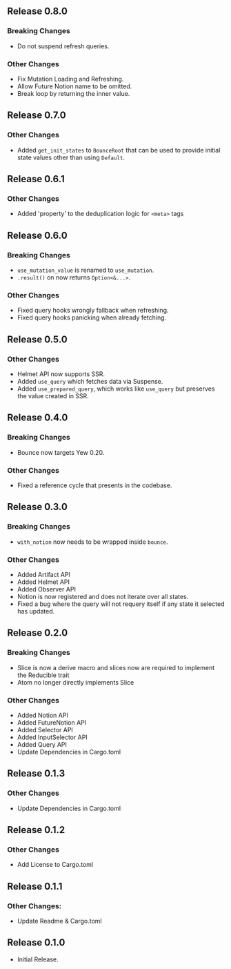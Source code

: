 ## Release 0.8.0

### Breaking Changes

- Do not suspend refresh queries.

### Other Changes

- Fix Mutation Loading and Refreshing.
- Allow Future Notion name to be omitted.
- Break loop by returning the inner value.

## Release 0.7.0

### Other Changes

- Added `get_init_states` to `BounceRoot` that can be used to provide initial state values other than using `Default`.

## Release 0.6.1

### Other Changes

- Added 'property' to the deduplication logic for `<meta>` tags

## Release 0.6.0

### Breaking Changes

- `use_mutation_value` is renamed to `use_mutation`.
- `.result()` on now returns `Option<&...>`.

### Other Changes

- Fixed query hooks wrongly fallback when refreshing.
- Fixed query hooks panicking when already fetching.

## Release 0.5.0

### Other Changes

- Helmet API now supports SSR.
- Added `use_query` which fetches data via Suspense.
- Added `use_prepared_query`, which works like `use_query` but preserves the value created in SSR.

## Release 0.4.0

### Breaking Changes

- Bounce now targets Yew 0.20.

### Other Changes

- Fixed a reference cycle that presents in the codebase.

## Release 0.3.0

### Breaking Changes

- `with_notion` now needs to be wrapped inside `bounce`.

### Other Changes

- Added Artifact API
- Added Helmet API
- Added Observer API
- Notion is now registered and does not iterate over all states.
- Fixed a bug where the query will not requery itself if any state it
  selected has updated.

## Release 0.2.0

### Breaking Changes

- Slice is now a derive macro and slices now are required to implement the Reducible trait
- Atom no longer directly implements Slice

### Other Changes

- Added Notion API
- Added FutureNotion API
- Added Selector API
- Added InputSelector API
- Added Query API
- Update Dependencies in Cargo.toml

## Release 0.1.3

### Other Changes

- Update Dependencies in Cargo.toml

## Release 0.1.2

### Other Changes

- Add License to Cargo.toml

## Release 0.1.1

### Other Changes:

- Update Readme & Cargo.toml

## Release 0.1.0

- Initial Release.
